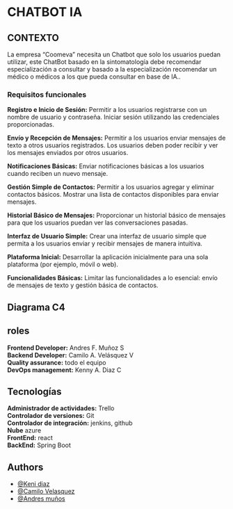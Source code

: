 
# CHATBOT IA

## CONTEXTO
La empresa “Coomeva” necesita un Chatbot que solo los usuarios puedan utilizar, este ChatBot basado en la sintomatología debe recomendar especialización a consultar y basado a la especialización recomendar un médico o médicos a los que pueda consultar en base de IA..

### Requisitos funcionales 
**Registro e Inicio de Sesión:**
Permitir a los usuarios registrarse con un nombre de usuario y contraseña.
Iniciar sesión utilizando las credenciales proporcionadas.

**Envío y Recepción de Mensajes:**
Permitir a los usuarios enviar mensajes de texto a otros usuarios registrados.
Los usuarios deben poder recibir y ver los mensajes enviados por otros usuarios.

**Notificaciones Básicas:**
Enviar notificaciones básicas a los usuarios cuando reciben un nuevo mensaje.

**Gestión Simple de Contactos:**
Permitir a los usuarios agregar y eliminar contactos básicos.
Mostrar una lista de contactos disponibles para enviar mensajes.

**Historial Básico de Mensajes:**
Proporcionar un historial básico de mensajes para que los usuarios puedan ver las conversaciones pasadas.

**Interfaz de Usuario Simple:**
Crear una interfaz de usuario simple que permita a los usuarios enviar y recibir mensajes de manera intuitiva.

**Plataforma Inicial:**
Desarrollar la aplicación inicialmente para una sola plataforma (por ejemplo, móvil o web).

**Funcionalidades Básicas:**
Limitar las funcionalidades a lo esencial: envío de mensajes de texto y gestión básica de contactos.

## Diagrama C4

## roles
**Frontend Developer:** Andres F. Muñoz S  
**Backend Developer:** Camilo A. Velásquez V   
**Quality assurance:** todo el equipo  
**DevOps management:** Kenny A. Diaz C 

## Tecnologías
**Administrador de actividades:** Trello   
**Controlador de versiones:** Git  
**Controlador de integración:** jenkins, github    
**Nube** azure     
**FrontEnd:** react    
**BackEnd:** Spring Boot    

## Authors

-   [@Keni diaz](https://github.com/kennydiaz1)
-   [@Camilo Velasquez](https://www.github.com/zarrok2112)
-   [@Andres muños](https://github.com/Andressann)

